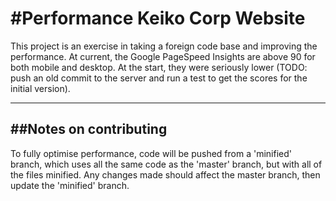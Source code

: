 
#Performance Keiko Corp Website
===

This project is an exercise in taking a foreign code base and improving the performance. At current, the Google PageSpeed Insights are above 90 for both mobile and desktop. At the start, they were seriously lower (TODO: push an old commit to the server and run a test to get the scores for the initial version).

---

##Notes on contributing
---

To fully optimise performance, code will be pushed from a 'minified' branch, which uses all the same code as the 'master' branch, but with all of the files minified. Any changes made should affect the master branch, then update the 'minified' branch.
